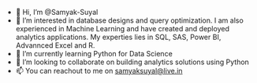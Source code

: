 - 👋 Hi, I’m @Samyak-Suyal
- 👀 I’m interested in database designs and query optimization. I am also experienced in Machine Learning and have created and deployed analytics applications. My experties lies in SQL, SAS, Power BI, Advannced Excel and R.
- 🌱 I’m currently learning Python for Data Science
- 💞️ I’m looking to collaborate on building analytics solutions using Python 
- 📫 You can reachout to me on samyaksuyal@live.in

<!---
Samyak-Suyal/Samyak-Suyal is a ✨ special ✨ repository because its `README.md` (this file) appears on your GitHub profile.
You can click the Preview link to take a look at your changes.
--->
